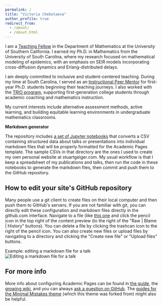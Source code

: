 ```yaml
---
permalink: /
title: "Victoria Chebotaeva"
author_profile: true
redirect_from: 
  - /about/
  - /about.html
---
```


I am a [Teaching Fellow](https://dornsife.usc.edu/profile/victoria-chebotaeva/) in the Department of Mathematics at the University of Southern California. I earned my Ph.D. in Mathematics from the University of South Carolina, where my research focused on mathematical modeling of epidemics, with an emphasis on SEIR models incorporating cross-diffusion dynamics and Erlang-distributed delays.  

I am deeply committed to inclusive and student-centered teaching. During my time at South Carolina, I served as an [Instructional Peer Mentor](https://sc.edu/study/colleges_schools/artsandsciences/mathematics/beyond_classroom/pmp/past-mentors.php) for first-year Ph.D. students beginning their teaching journeys. I also worked with the [TRIO program](https://communities.usc.edu/educational-partnerships/trio-programs/), supporting first-generation college students through academic coaching and mathematics instruction.  

My current interests include alternative assessment methods, active learning, and building equitable learning environments in undergraduate mathematics classrooms.

**Markdown generator**

The repository includes [a set of Jupyter notebooks](https://github.com/academicpages/academicpages.github.io/tree/master/markdown_generator
) that converts a CSV containing structured data about talks or presentations into individual markdown files that will be properly formatted for the Academic Pages template. The sample CSVs in that directory are the ones I used to create my own personal website at stuartgeiger.com. My usual workflow is that I keep a spreadsheet of my publications and talks, then run the code in these notebooks to generate the markdown files, then commit and push them to the GitHub repository.

How to edit your site's GitHub repository
------
Many people use a git client to create files on their local computer and then push them to GitHub's servers. If you are not familiar with git, you can directly edit these configuration and markdown files directly in the github.com interface. Navigate to a file (like [this one](https://github.com/academicpages/academicpages.github.io/blob/master/_talks/2012-03-01-talk-1.md) and click the pencil icon in the top right of the content preview (to the right of the "Raw | Blame | History" buttons). You can delete a file by clicking the trashcan icon to the right of the pencil icon. You can also create new files or upload files by navigating to a directory and clicking the "Create new file" or "Upload files" buttons. 

Example: editing a markdown file for a talk
![Editing a markdown file for a talk](/images/editing-talk.png)

For more info
------
More info about configuring Academic Pages can be found in [the guide](https://academicpages.github.io/markdown/), the [growing wiki](https://github.com/academicpages/academicpages.github.io/wiki), and you can always [ask a question on GitHub](https://github.com/academicpages/academicpages.github.io/discussions). The [guides for the Minimal Mistakes theme](https://mmistakes.github.io/minimal-mistakes/docs/configuration/) (which this theme was forked from) might also be helpful.
